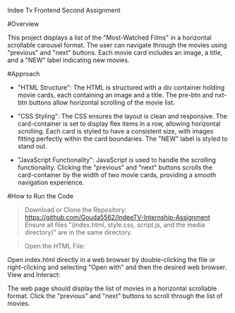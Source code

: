 Indee Tv Frontend Second Assignment 

#Overview

This project displays a list of the "Most-Watched Films" in a horizontal scrollable carousel format. The user can navigate through the movies using "previous" and "next" buttons. Each movie card includes an image, a title, and a "NEW" label indicating new movies.

#Approach

* "HTML Structure": The HTML is structured with a div container holding movie cards, each containing an image and a title. The pre-btn and nxt-btn buttons allow horizontal scrolling of the movie list.

* "CSS Styling": The CSS ensures the layout is clean and responsive. The card-container is set to display flex items in a row, allowing horizontal scrolling. Each card is styled to have a consistent size, with images fitting perfectly within the card boundaries. The "NEW" label is styled to stand out.

* "JavaScript Functionality": JavaScript is used to handle the scrolling functionality. Clicking the "previous" and "next" buttons scrolls the card-container by the width of two movie cards, providing a smooth navigation experience.



#How to Run the Code

> Download or Clone the Repository: https://github.com/Gouda5562/IndeeTV-Internship-Assignment
Ensure all files "(index.html, style.css, script.js, and the media directory)" are in the same directory.

> Open the HTML File:

Open index.html directly in a web browser by double-clicking the file or right-clicking and selecting "Open with" and then the desired web browser.
View and Interact:

The web page should display the list of movies in a horizontal scrollable format.
Click the "previous" and "next" buttons to scroll through the list of movies.

